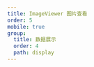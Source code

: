 ```yaml
---
title: ImageViewer 图片查看
order: 5
mobile: true
group:
  title: 数据展示
  order: 4
  path: display
---
```


<code src="../demo/ImageViewer.tsx"></code>
<API src="../src/ImageViewer.tsx"></API>
